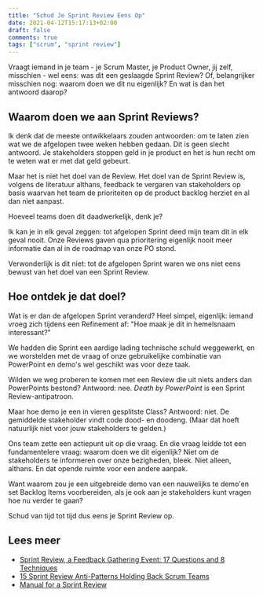 ```yaml
---
title: "Schud Je Sprint Review Eens Op"
date: 2021-04-12T15:17:13+02:00
draft: false
comments: true
tags: ["scrum", "sprint review"]
---
```


Vraagt iemand in je team - je Scrum Master, je Product Owner, jij zelf, misschien - wel eens: was dit een geslaagde Sprint Review? Of, belangrijker misschien nog: waarom doen we dit nu eigenlijk? En wat is dan het antwoord daarop?

## Waarom doen we aan Sprint Reviews?

Ik denk dat de meeste ontwikkelaars zouden antwoorden: om te laten zien wat we de afgelopen twee weken hebben gedaan. Dit is geen slecht antwoord. Je stakeholders stoppen geld in je product en het is hun recht om te weten wat er met dat geld gebeurt.

Maar het is niet het doel van de Review. Het doel van de Sprint Review is, volgens de literatuur althans, feedback te vergaren van stakeholders op basis waarvan het team de prioriteiten op de product backlog herziet en al dan niet aanpast.

Hoeveel teams doen dit daadwerkelijk, denk je?

Ik kan je in elk geval zeggen: tot afgelopen Sprint deed mijn team dit in elk geval nooit. Onze Reviews gaven qua prioritering eigenlijk nooit meer informatie dan al in de roadmap van onze PO stond.

Verwonderlijk is dit niet: tot de afgelopen Sprint waren we ons niet eens bewust van het doel van een Sprint Review.

## Hoe ontdek je dat doel?

Wat is er dan de afgelopen Sprint veranderd? Heel simpel, eigenlijk: iemand vroeg zich tijdens een Refinement af: "Hoe maak je dit in hemelsnaam interessant?" 

We hadden die Sprint een aardige lading technische schuld weggewerkt, en we worstelden met de vraag of onze gebruikelijke combinatie van PowerPoint en demo's wel geschikt was voor deze taak. 

Wilden we weg proberen te komen met een Review die uit niets anders dan PowerPoints bestond? Antwoord: nee. *Death by PowerPoint* is een Sprint Review-antipatroon.

Maar hoe demo je een in vieren gesplitste Class? Antwoord: niet. De gemiddelde stakeholder vindt code dood- en doodeng. (Maar dat hoeft natuurlijk niet voor jouw stakeholders te gelden.)

Ons team zette een actiepunt uit op die vraag. En die vraag leidde tot een fundamentelere vraag: waarom doen we dit eigenlijk? Niet om de stakeholders te informeren over onze bezigheden, bleek. Niet alleen, althans. En dat opende ruimte voor een andere aanpak.

Want waarom zou je een uitgebreide demo van een nauwelijks te demo'en set Backlog Items voorbereiden, als je ook aan je stakeholders kunt vragen hoe nu verder te gaan?

Schud van tijd tot tijd dus eens je Sprint Review op.

## Lees meer

* [Sprint Review, a Feedback Gathering Event: 17 Questions and 8 Techniques](http://agiletrail.com/2015/09/19/sprint-review-a-feedback-gathering-event-17-questions-and-8-techniques/)
* [15 Sprint Review Anti-Patterns Holding Back Scrum Teams](https://age-of-product.com/sprint-review-anti-patterns/)
* [Manual for a Sprint Review](https://www.scrumdesk.com/start/manual-for-scrumdesk-start/sprint-review/)
